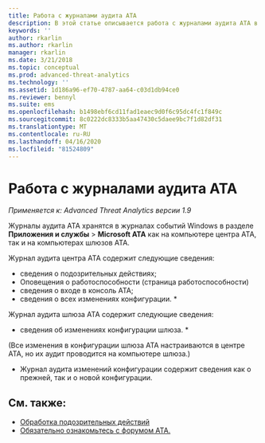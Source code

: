 ```yaml
---
title: Работа с журналами аудита ATA
description: В этой статье описывается работа с журналами аудита ATA в журнале событий Windows.
keywords: ''
author: rkarlin
ms.author: rkarlin
manager: rkarlin
ms.date: 3/21/2018
ms.topic: conceptual
ms.prod: advanced-threat-analytics
ms.technology: ''
ms.assetid: 1d186a96-ef70-4787-aa64-c03d1db94ce0
ms.reviewer: bennyl
ms.suite: ems
ms.openlocfilehash: b1498ebf6cd11fad1eaec9d0f6c95dc4fc1f849c
ms.sourcegitcommit: 8c0222dc8333b5aa47430c5daee9bc7f1d82df31
ms.translationtype: MT
ms.contentlocale: ru-RU
ms.lasthandoff: 04/16/2020
ms.locfileid: "81524809"
---
```

# <a name="working-with-ata-audit-logs"></a>Работа с журналами аудита ATA


*Применяется к: Advanced Threat Analytics версии 1.9*

Журналы аудита ATA хранятся в журналах событий Windows в разделе **Приложения и службы** > **Microsoft ATA** как на компьютере центра ATA, так и на компьютерах шлюзов ATA.

Журнал аудита центра ATA содержит следующие сведения:
-   сведения о подозрительных действиях;
-   Оповещения о работоспособности (страница работоспособности)
-   сведения о входе в консоль ATA;
-   сведения о всех изменениях конфигурации. *

Журнал аудита шлюза ATA содержит следующие сведения:
-   сведения об изменениях конфигурации шлюза. * 

(Все изменения в конфигурации шлюза ATA настраиваются в центре ATA, но их аудит проводится на компьютере шлюза.)

* Журнал аудита изменений конфигурации содержит сведения как о прежней, так и о новой конфигурации.


## <a name="see-also"></a>См. также:
- [Обработка подозрительных действий](working-with-suspicious-activities.md)
- [Обязательно ознакомьтесь с форумом ATA.](https://social.technet.microsoft.com/Forums/security/home?forum=mata)
